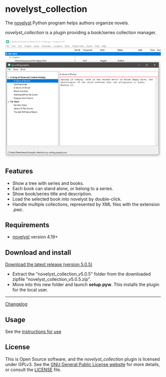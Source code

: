 # novelyst_collection

The [novelyst](https://peter88213.github.io/novelyst/) Python program helps authors organize novels.  

*novelyst_collection* is a plugin providing a book/series collection manager. 

![Screenshot](Screenshots/screen01.png)

## Features

- Show a tree with series and books.
- Each book can stand alone, or belong to a series.
- Show book/series title and description.
- Load the selected book into novelyst by double-click. 
- Handle multiple collections, represented by XML files with the extension *.pwc*.

## Requirements

- [novelyst](https://peter88213.github.io/novelyst/) version 4.19+

## Download and install

[Download the latest release (version 5.0.5)](https://github.com/peter88213/novelyst_collection/raw/main/dist/novelyst_collection_v5.0.5.zip)

- Extract the "novelyst_collection_v5.0.5" folder from the downloaded zipfile "novelyst_collection_v5.0.5.zip".
- Move into this new folder and launch **setup.pyw**. This installs the plugin for the local user.

---

[Changelog](changelog)

## Usage

See the [instructions for use](usage)

## License

This is Open Source software, and the *novelyst_collection* plugin is licensed under GPLv3. See the
[GNU General Public License website](https://www.gnu.org/licenses/gpl-3.0.en.html) for more
details, or consult the [LICENSE](https://github.com/peter88213/novelyst_collection/blob/main/LICENSE) file.
